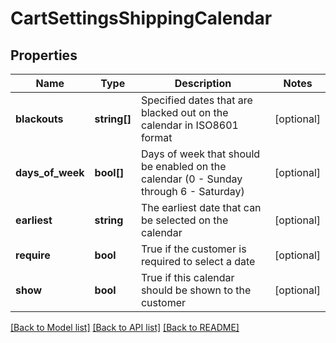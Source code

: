 # CartSettingsShippingCalendar

## Properties
Name | Type | Description | Notes
------------ | ------------- | ------------- | -------------
**blackouts** | **string[]** | Specified dates that are blacked out on the calendar in ISO8601 format | [optional] 
**days_of_week** | **bool[]** | Days of week that should be enabled on the calendar (0 - Sunday through 6 - Saturday) | [optional] 
**earliest** | **string** | The earliest date that can be selected on the calendar | [optional] 
**require** | **bool** | True if the customer is required to select a date | [optional] 
**show** | **bool** | True if this calendar should be shown to the customer | [optional] 

[[Back to Model list]](../README.md#documentation-for-models) [[Back to API list]](../README.md#documentation-for-api-endpoints) [[Back to README]](../README.md)



